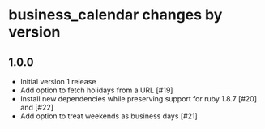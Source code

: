 # business_calendar changes by version

1.0.0
---------

- Initial version 1 release
- Add option to fetch holidays from a URL [#19]
- Install new dependencies while preserving support for ruby 1.8.7 [#20] and [#22]
- Add option to treat weekends as business days [#21]
